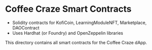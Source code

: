 # Coffee Craze Smart Contracts

- Solidity contracts for KofiCoin, LearningModuleNFT, Marketplace, DAOContract
- Uses Hardhat (or Foundry) and OpenZeppelin libraries

This directory contains all smart contracts for the Coffee Craze dApp.
